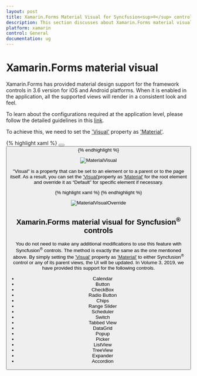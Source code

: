 ```yaml
---
layout: post
title: Xamarin.Forms Material Visual for Syncfusion<sup>®</sup> controls
description: This section discusses about Xamarin.Forms material visual and how to apply it for Syncfusion<sup>®</sup> controls
platform: xamarin
control: General
documentation: ug
---
```


# Xamarin.Forms material visual

Xamarin.Forms has provided material design support for the framework controls in 3.6 version for iOS and Android platforms. When it is enabled in the application, all the supported views will render in a consistent look and feel.

To learn about the configurations required at the application level, please follow the detailed guidelines in this [link](https://learn.microsoft.com/en-us/xamarin/xamarin-forms/user-interface/visual/material-visual).

To achieve this, we need to set the ['Visual'](https://learn.microsoft.com/en-us/dotnet/api/xamarin.forms.visualelement.visual?view=xamarin-forms#Xamarin_Forms_VisualElement_Visual) property as ['Material'](https://learn.microsoft.com/en-us/dotnet/api/xamarin.forms.visualmarker.material?view=xamarin-forms). 

{% highlight xaml %}
<StackLayout Spacing="50" VerticalOptions="Center" HorizontalOptions="Center">
    <Button Text="Default" />
    <Button Text="Material" Visual="Material" />
</StackLayout>
{% endhighlight %}

![MaterialVisual](Images/Material.png)

"Visual" is a property that can be set to an element or to a parent or to the page itself. As a result, you can set the ['Visual'](https://learn.microsoft.com/en-us/dotnet/api/xamarin.forms.visualelement.visual?view=xamarin-forms#Xamarin_Forms_VisualElement_Visual)property as ['Material'](https://learn.microsoft.com/en-us/dotnet/api/xamarin.forms.visualmarker.material?view=xamarin-forms) for the root element and override it as “Default” for specific element if necessary.

{% highlight xaml %}
<StackLayout Visual="Material" Spacing="50" VerticalOptions="Center" HorizontalOptions="Center">
    <ProgressBar Progress="0.5" ProgressColor="Black" WidthRequest="200" />
    <ProgressBar Progress="0.5" ProgressColor="Black" WidthRequest="200" Visual="Default" />
</StackLayout>
{% endhighlight %}

![MaterialVisualOverride](Images/Overriding-Visual.png)

## Xamarin.Forms material visual for Syncfusion<sup>®</sup> controls

You do not need to make any additional modifications to use this feature with Syncfusion<sup>®</sup> controls. The method is exactly the same as the one mentioned above. By simply setting the ['Visual'](https://learn.microsoft.com/en-us/dotnet/api/xamarin.forms.visualelement.visual?view=xamarin-forms#Xamarin_Forms_VisualElement_Visual) property as ['Material'](https://learn.microsoft.com/en-us/dotnet/api/xamarin.forms.visualmarker.material?view=xamarin-forms) to either Syncfusion<sup>®</sup> control or any of its parent views, the UI will be updated. In Volume 3, 2019, we have provided this support for the following controls. 

* Calendar
* Button
* CheckBox
* Radio Button
* Chips
* Range Slider
* Scheduler
* Switch
* Tabbed View
* DataGrid
* Popup
* Picker
* ListView
* TreeView
* Expander
* Accordion